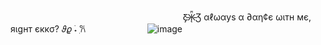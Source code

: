 
‎‎ ‎ ‎‎ ‎  ‎ ‎  ‎ ‎ ‎ ‎ ‎ ‎ ‎‎ ‎ ‎‎ ‎  ‎ ‎  ‎ ‎ ‎ ‎ ‎ ‎‎ ‎ ‎‎ ‎  ‎ ‎  ‎ ‎ ‎ ‎‎ ‎ ‎‎ ‎  ‎ ‎  ‎ ‎ ‎ ‎ ‎ ‎ ‎ ‎‎‎ ‎ ‎‎ ‎  ‎ ‎   ‎ ‎ ‎ ‎ ‎ ‎ ‎‎ ‎ ‎‎ ‎  ‎ ‎  ‎ ‎ ‎ ‎ ‎ ‎‎ ‎ ‎‎ ‎ ‎‎  ‎  ‎ ‎ ‎‎Ƹ̵̡Ӝ̵̨̄Ʒ αℓωαуѕ α ∂αη¢є ωιтн мє, яιgнт єккσ? 𝜗𝜚 ࣪˖ ִ𐙚 
  ‎ ‎ ‎ ‎ ‎ ‎ ‎‎ ‎ ‎‎ ‎  ‎ ‎  ‎ ‎ ‎ ‎ ‎ ‎‎ ‎ ‎‎ ‎  ‎ ‎  ‎ ‎ ‎ ‎‎ ‎ ‎‎   ‎ ‎ ‎ ‎ ‎ ‎ ‎‎ ‎ ‎‎ ‎  ‎ ‎  ‎ ‎ ‎ ‎ ‎ ‎‎ ‎ ‎‎ ‎  ‎ ‎    ‎ ‎ ‎ ‎ ‎ ‎ ‎‎ ‎ ‎‎ ‎  ‎ ‎  ‎ ‎ ‎ ‎‎   ‎ ‎‎ ‎  ‎ ‎‎ ‎ ‎‎  ‎ ‎‎ ‎  ‎ ‎‎ ‎ ‎‎ ‎‎ ‎  ‎  ‎‎ ‎   ‎ ‎‎ ‎ ‎‎ ‎  ‎ ‎‎ ‎ ‎‎ ‎ ‎‎ ‎   ‎ ![image](https://github.com/user-attachments/assets/96051de8-40e8-4ae8-98ca-e1a5a0cf8643)
 ‎ ‎‎ ‎ ‎‎ ‎  
